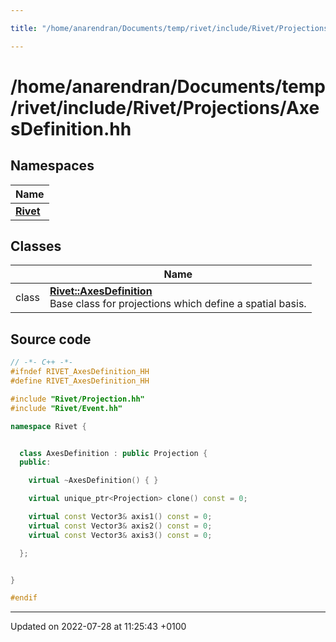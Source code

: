 ```yaml
---

title: "/home/anarendran/Documents/temp/rivet/include/Rivet/Projections/AxesDefinition.hh"

---
```


# /home/anarendran/Documents/temp/rivet/include/Rivet/Projections/AxesDefinition.hh



## Namespaces

| Name           |
| -------------- |
| **[Rivet](http://example.org/namespaces/namespacerivet/)**  |

## Classes

|                | Name           |
| -------------- | -------------- |
| class | **[Rivet::AxesDefinition](http://example.org/classes/classrivet_1_1axesdefinition/)** <br>Base class for projections which define a spatial basis.  |




## Source code

```cpp
// -*- C++ -*-
#ifndef RIVET_AxesDefinition_HH
#define RIVET_AxesDefinition_HH

#include "Rivet/Projection.hh"
#include "Rivet/Event.hh"

namespace Rivet {


  class AxesDefinition : public Projection {
  public:

    virtual ~AxesDefinition() { }

    virtual unique_ptr<Projection> clone() const = 0;

    virtual const Vector3& axis1() const = 0;
    virtual const Vector3& axis2() const = 0;
    virtual const Vector3& axis3() const = 0;

  };


}

#endif
```


-------------------------------

Updated on 2022-07-28 at 11:25:43 +0100
